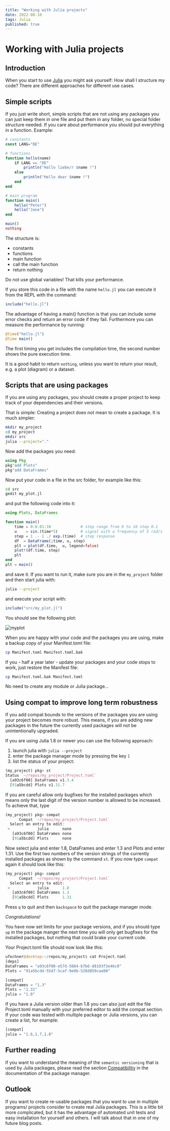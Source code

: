 ```yaml
---
title: "Working with Julia projects"
date: 2022-08-16
tags: Julia
published: true
---
```

# Working with Julia projects
## Introduction
When you start to use [Julia](https://julialang.org/) you might ask yourself: How shall I structure my code?
There are different approaches for different use cases.

## Simple scripts
If you just write short, simple scripts that are not using any packages you can just keep them in one file and put them in any folder, no special folder structure needed. If you care about performance you should put everything in a function. Example:
```julia
# constants
const LANG="DE"

# functions
function hello(name)
    if LANG == "DE"
        println("Hallo liebe/r $name !")
    else
        println("Hello dear $name !")
    end
end

# main program
function main()
    hello("Peter")
    hello("Jane")
end

main()
nothing
```
The structure is:
- constants
- functions
- main function
- call the main function
- return nothing

Do not use global variables! That kills your performance.

If you store this code in a file with the name `hello.jl` you can execute it from the REPL with the command:
```julia
include("hello.jl")
```

The advantage of having a main() function is that you can include some error checks and return an error code if they fail. Furthermore you can measure the performance by running:
```julia
@time("hello.jl")
@time main()
```
The first timing you get includes the compilation time, the second number shows the pure execution time.

It is a good habit to return `nothing`, unless you want to return your result, e.g. a plot (diagram) or a dataset.

## Scripts that are using packages
If you are using any packages, you should create a proper project to keep track of your dependencies and their versions.

That is simple:
Creating a project does not mean to create a package. It is much simpler:
```bash
mkdir my_project
cd my_project
mkdir src
julia --project="."
```
Now add the packages you need:
```julia
using Pkg
pkg"add Plots"
pkg"add DataFrames"
```
Now put your code in a file in the src folder, for example like this:
```bash
cd src
gedit my_plot.jl
```
and put the following code into it:
```julia
using Plots, DataFrames

function main()
    time = 0:0.01:10             # step range from 0 to 10 step 0.1
    u    = sin.(time*5)          # signal with a frequency of 5 rad/s
    step = 1 .- 1 ./ exp.(time)  # step response
    df  = DataFrame(;time, u, step)
    plt = plot(df.time,  u, legend=false)
    plot!(df.time, step)
    plt
end
plt = main()
```
and save it.
If you want to run it, make sure you are in the `my_project` folder and then
start julia with:
```bash
julia --project
```
and execute your script with:
```julia
include("src/my_plot.jl")
```
You should see the following plot:

![myplot](https://raw.githubusercontent.com/ufechner7/ufechner7.github.io/main/_posts/myplot.png)

When you are happy with your code and the packages you are using, make a backup copy
of your Manifest.toml file:
```bash
cp Manifest.toml Manifest.toml.bak
```
If you - half a year later - update your packages and your code stops to work, just restore the Manifest file:
```bash
cp Manifest.toml.bak Manifest.toml
```
No need to create any module or Julia package...

## Using compat to improve long term robustness
If you add compat bounds to the versions of the packages you are using your project becomes more robust. This means,
if you are adding new packages in the future the currently used packages will not be unintentionally upgraded.

If you are using Julia 1.8 or newer you can use the following approach:

1. launch julia with `julia --project`
2. enter the package manager mode by pressing the key `]`
3. list the status of your project:
```julia
(my_project) pkg> st
Status `~/repos/my_project/Project.toml`
  [a93c6f00] DataFrames v1.3.4
  [91a5bcdd] Plots v1.31.7
```
If you are careful allow only bugfixes for the installed packages which means only the last digit of the version number is allowed to be increased. To achieve that, type
```julia
(my_project) pkg> compat
      Compat `~/repos/my_project/Project.toml`
  Select an entry to edit:
 >            julia      none
   [a93c6f00] DataFrames none
   [91a5bcdd] Plots      none
```
Now select julia and enter 1.8, DataFrames and enter 1.3 and Plots and enter 1.31. Use the first two numbers of the version strings of the currently installed packages as shown by the command `st`.
If you now type `compat` again it should look like this:
```julia
(my_project) pkg> compat
      Compat `~/repos/my_project/Project.toml`
  Select an entry to edit:
 >            julia      1.8
   [a93c6f00] DataFrames 1.3
   [91a5bcdd] Plots      1.31
```
Press `q` to quit and then `backspace` to quit the package manager mode.

*Congratulations!*

 You have now set limits for your package versions, and if you should type `up` in the package manger the next time you will only get bugfixes for the installed packages, but nothing that could brake your current code.

 Your Project.toml file should now look like this:
 ```julia
 ufechner@desktop:~/repos/my_project$ cat Project.toml
[deps]
DataFrames = "a93c6f00-e57d-5684-b7b6-d8193f3e46c0"
Plots = "91a5bcdd-55d7-5caf-9e0b-520d859cae80"

[compat]
DataFrames = "1.3"
Plots = "1.31"
julia = "1.8"
 ```
 If you have a Julia version older than 1.8 you can also just edit the file Project.toml manually with your preferred editor to add the compat section. If your code was tested with multiple package or Julia versions, you can create a list, for example:
 ```julia
 [compat]
 julia = "1.6,1.7,1.8"
 ```

## Further reading
If you want to understand the meaning of the `semantic versioning` that is used by Julia packages, please read the section [Compatibility](https://pkgdocs.julialang.org/v1/compatibility/) in the documentation of the package manager.

## Outlook
If you want to create re-usable packages that you want to use in multiple programs/ projects consider to create real Julia packages. This is a little bit more complicated, but it has the advantage of automated unit tests and easy installation for yourself and others. I will talk about that in one of my future blog posts.